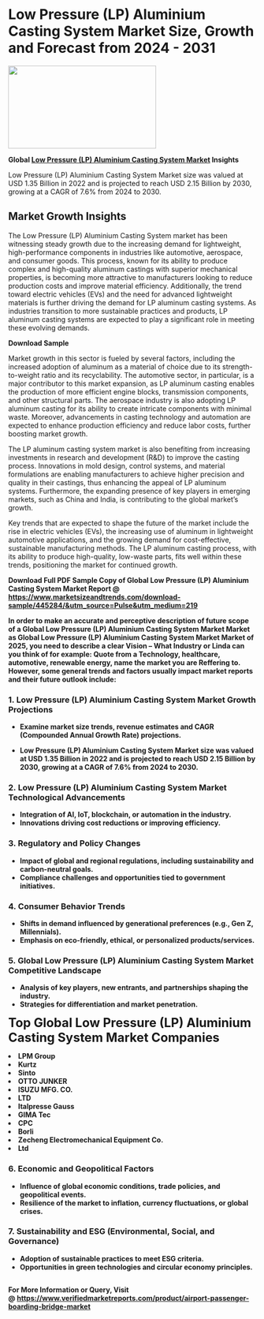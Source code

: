<H1>Low Pressure (LP) Aluminium Casting System Market Size, Growth and Forecast from 2024 - 2031</H1><img class="aligncenter size-medium wp-image-584254" src="https://thirdeyenews.in/wp-content/uploads/2024/09/Global-Market-Research-300x168.jpeg" alt="" width="300" height="168" /><p><strong>Global&nbsp;<a href="https://www.marketsizeandtrends.com/download-sample/445284/&amp;utm_source=Pulse&amp;utm_medium=219">Low Pressure (LP) Aluminium Casting System Market</a> Insights</strong></p><p>Low Pressure (LP) Aluminium Casting System Market size was valued at USD 1.35 Billion in 2022 and is projected to reach USD 2.15 Billion by 2030, growing at a CAGR of 7.6% from 2024 to 2030.</p><p><h2>Market Growth Insights</h2> <p>The Low Pressure (LP) Aluminium Casting System market has been witnessing steady growth due to the increasing demand for lightweight, high-performance components in industries like automotive, aerospace, and consumer goods. This process, known for its ability to produce complex and high-quality aluminum castings with superior mechanical properties, is becoming more attractive to manufacturers looking to reduce production costs and improve material efficiency. Additionally, the trend toward electric vehicles (EVs) and the need for advanced lightweight materials is further driving the demand for LP aluminum casting systems. As industries transition to more sustainable practices and products, LP aluminum casting systems are expected to play a significant role in meeting these evolving demands.</p> <p><strong>Download Sample</strong></p> <p>Market growth in this sector is fueled by several factors, including the increased adoption of aluminum as a material of choice due to its strength-to-weight ratio and its recyclability. The automotive sector, in particular, is a major contributor to this market expansion, as LP aluminum casting enables the production of more efficient engine blocks, transmission components, and other structural parts. The aerospace industry is also adopting LP aluminum casting for its ability to create intricate components with minimal waste. Moreover, advancements in casting technology and automation are expected to enhance production efficiency and reduce labor costs, further boosting market growth.</p> <p>The LP aluminum casting system market is also benefiting from increasing investments in research and development (R&D) to improve the casting process. Innovations in mold design, control systems, and material formulations are enabling manufacturers to achieve higher precision and quality in their castings, thus enhancing the appeal of LP aluminum systems. Furthermore, the expanding presence of key players in emerging markets, such as China and India, is contributing to the global market’s growth.</p> <p>Key trends that are expected to shape the future of the market include the rise in electric vehicles (EVs), the increasing use of aluminum in lightweight automotive applications, and the growing demand for cost-effective, sustainable manufacturing methods. The LP aluminum casting process, with its ability to produce high-quality, low-waste parts, fits well within these trends, positioning the market for continued growth.</p> <p><strong></p><p><span class=""><strong>Download Full PDF Sample Copy of Global Low Pressure (LP) Aluminium Casting System Market Report</strong> @ <a href="https://www.marketsizeandtrends.com/download-sample/445284/&amp;utm_source=Pulse&amp;utm_medium=219" target="_blank">https://www.marketsizeandtrends.com/download-sample/445284/&amp;utm_source=Pulse&amp;utm_medium=219</a></span></p><p>In order to make an accurate and perceptive description of future scope of a Global&nbsp;Low Pressure (LP) Aluminium Casting System Market Market as Global&nbsp;Low Pressure (LP) Aluminium Casting System Market Market of 2025, you need to describe a clear Vision &ndash; What Industry or Linda can you think of for example: Quote from a Technology, healthcare, automotive, renewable energy, name the market you are Reffering to. However, some general trends and factors usually impact market reports and their future outlook include:</p><h3>1.&nbsp;<strong>Low Pressure (LP) Aluminium Casting System Market Growth Projections</strong></h3><ul><li>Examine market size trends, revenue estimates and CAGR (Compounded Annual Growth Rate) projections.</li><li><p>Low Pressure (LP) Aluminium Casting System Market size was valued at USD 1.35 Billion in 2022 and is projected to reach USD 2.15 Billion by 2030, growing at a CAGR of 7.6% from 2024 to 2030.</p></li></ul><h3>2.&nbsp;<strong>Low Pressure (LP) Aluminium Casting System Market Technological Advancements</strong></h3><ul><li>Integration of AI, IoT, blockchain, or automation in the industry.</li><li>Innovations driving cost reductions or improving efficiency.</li></ul><h3>3.&nbsp;<strong>Regulatory and Policy Changes</strong></h3><ul><li>Impact of global and regional regulations, including sustainability and carbon-neutral goals.</li><li>Compliance challenges and opportunities tied to government initiatives.</li></ul><h3>4.&nbsp;<strong>Consumer Behavior Trends</strong></h3><ul><li>Shifts in demand influenced by generational preferences (e.g., Gen Z, Millennials).</li><li>Emphasis on eco-friendly, ethical, or personalized products/services.</li></ul><h3>5.&nbsp;<strong>Global Low Pressure (LP) Aluminium Casting System Market Competitive Landscape</strong></h3><ul><li>Analysis of key players, new entrants, and partnerships shaping the industry.</li><li>Strategies for differentiation and market penetration.</li></ul><p data-pm-slice="1 1 []"><span style="color: inherit; font-family: inherit; font-size: 25px;">Top Global Low Pressure (LP) Aluminium Casting System Market Companies</span></p><div class="" data-test-id=""><p><li>LPM Group</li><li> Kurtz</li><li> Sinto</li><li> OTTO JUNKER</li><li> ISUZU MFG. CO.</li><li> LTD</li><li> Italpresse Gauss</li><li> GIMA Tec</li><li> CPC</li><li> Borli</li><li> Zecheng Electromechanical Equipment Co.</li><li> Ltd</li></p></div><h3>6.&nbsp;<strong>Economic and Geopolitical Factors</strong></h3><ul><li>Influence of global economic conditions, trade policies, and geopolitical events.</li><li>Resilience of the market to inflation, currency fluctuations, or global crises.</li></ul><h3>7.&nbsp;<strong>Sustainability and ESG (Environmental, Social, and Governance)</strong></h3><ul><li>Adoption of sustainable practices to meet ESG criteria.</li><li>Opportunities in green technologies and circular economy principles.</li></ul><h2><strong style="font-size: 14px;">For More Information or Query, Visit @&nbsp;</strong><a style="background-color: #ffffff; font-size: 14px;" href="https://www.marketsizeandtrends.com/report/low-pressure-lp-aluminium-casting-system-market/" target="_blank">https://www.verifiedmarketreports.com/product/airport-passenger-boarding-bridge-market</a></h2>
